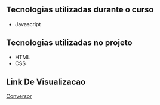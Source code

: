 
## Tecnologias utilizadas durante o curso
* Javascript

## Tecnologias utilizadas no projeto
* HTML
* CSS

## Link De Visualizacao

[Conversor](conversor-de-numeros-romanos.vercel.app
)

